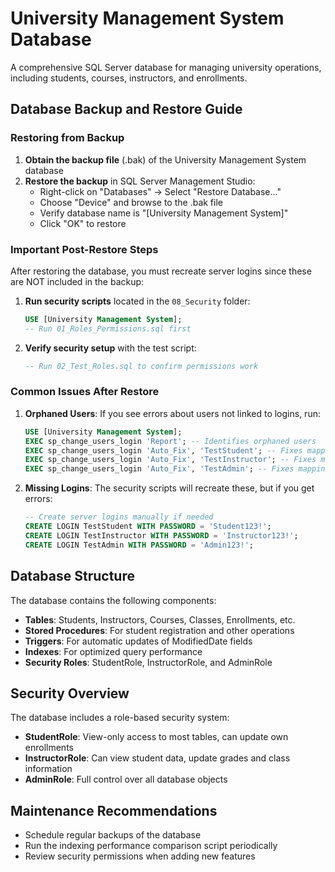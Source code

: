 # University Management System Database

A comprehensive SQL Server database for managing university operations, including students, courses, instructors, and enrollments.

## Database Backup and Restore Guide

### Restoring from Backup

1. **Obtain the backup file** (.bak) of the University Management System database
2. **Restore the backup** in SQL Server Management Studio:
   - Right-click on "Databases" → Select "Restore Database..."
   - Choose "Device" and browse to the .bak file
   - Verify database name is "[University Management System]"
   - Click "OK" to restore

### Important Post-Restore Steps

After restoring the database, you must recreate server logins since these are NOT included in the backup:

1. **Run security scripts** located in the `08_Security` folder:

   ```sql
   USE [University Management System];
   -- Run 01_Roles_Permissions.sql first
   ```

2. **Verify security setup** with the test script:
   ```sql
   -- Run 02_Test_Roles.sql to confirm permissions work
   ```

### Common Issues After Restore

1. **Orphaned Users**: If you see errors about users not linked to logins, run:

   ```sql
   USE [University Management System];
   EXEC sp_change_users_login 'Report'; -- Identifies orphaned users
   EXEC sp_change_users_login 'Auto_Fix', 'TestStudent'; -- Fixes mapping for TestStudent
   EXEC sp_change_users_login 'Auto_Fix', 'TestInstructor'; -- Fixes mapping for TestInstructor
   EXEC sp_change_users_login 'Auto_Fix', 'TestAdmin'; -- Fixes mapping for TestAdmin
   ```

2. **Missing Logins**: The security scripts will recreate these, but if you get errors:
   ```sql
   -- Create server logins manually if needed
   CREATE LOGIN TestStudent WITH PASSWORD = 'Student123!';
   CREATE LOGIN TestInstructor WITH PASSWORD = 'Instructor123!';
   CREATE LOGIN TestAdmin WITH PASSWORD = 'Admin123!';
   ```

## Database Structure

The database contains the following components:

- **Tables**: Students, Instructors, Courses, Classes, Enrollments, etc.
- **Stored Procedures**: For student registration and other operations
- **Triggers**: For automatic updates of ModifiedDate fields
- **Indexes**: For optimized query performance
- **Security Roles**: StudentRole, InstructorRole, and AdminRole

## Security Overview

The database includes a role-based security system:

- **StudentRole**: View-only access to most tables, can update own enrollments
- **InstructorRole**: Can view student data, update grades and class information
- **AdminRole**: Full control over all database objects

## Maintenance Recommendations

- Schedule regular backups of the database
- Run the indexing performance comparison script periodically
- Review security permissions when adding new features
